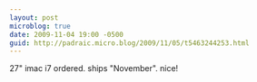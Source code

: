 ```yaml
---
layout: post
microblog: true
date: 2009-11-04 19:00 -0500
guid: http://padraic.micro.blog/2009/11/05/t5463244253.html
---
```

27" imac i7 ordered. ships "November". nice!
